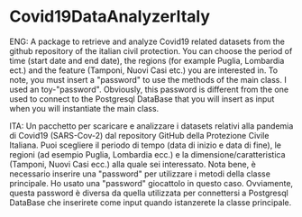 # Covid19DataAnalyzerItaly

ENG:
A package to retrieve and analyze Covid19 related datasets from the github repository of the italian civil protection.
You can choose the period of time (start date and end date), the regions (for example Puglia, Lombardia ect.) and the feature (Tamponi, Nuovi Casi etc.) you are interested in.
To note, you must insert a "password" to use the methods of the main class. I used an toy-"password". Obviously, this password is different from the one used to connect to the Postgresql DataBase that you will insert as input when you will instantiate the main class.

ITA:
Un pacchetto per scaricare e analizzare i datasets relativi alla pandemia di Covid19 (SARS-Cov-2) dal repository GitHub della Protezione Civile Italiana.
Puoi scegliere il periodo di tempo (data di inizio e data di fine), le regioni (ad esempio Puglia, Lombardia ecc.) e la dimensione/caratteristica (Tamponi, Nuovi Casi ecc.) alla quale sei interessato.
Nota bene, è necessario inserire una "password" per utilizzare i metodi della classe principale. Ho usato una "password" giocattolo in questo caso. Ovviamente, questa password è diversa da quella utilizzata per connettersi a Postgresql DataBase che inserirete come input quando istanzerete la classe principale.
